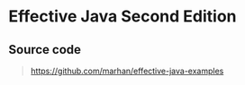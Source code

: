 # Effective Java Second Edition

## Source code

> https://github.com/marhan/effective-java-examples
